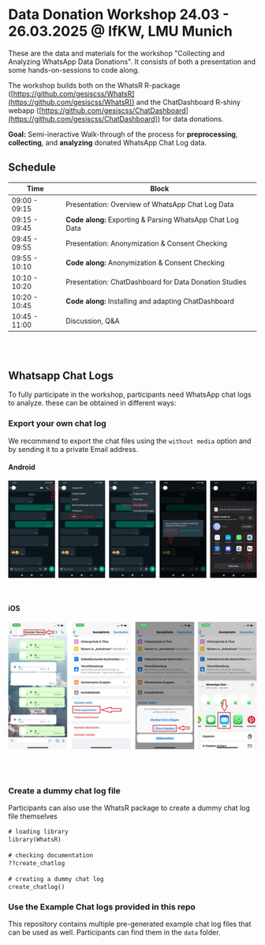 # Data Donation Workshop 24.03 - 26.03.2025 @ IfKW, LMU Munich

These are the data and materials for the workshop "Collecting and Analyzing WhatsApp Data Donations".
It consists of both a presentation and some hands-on-sessions to code along.

The workshop builds both on the WhatsR R-package ([https://github.com/gesiscss/WhatsR](https://github.com/gesiscss/WhatsR)) and the ChatDashboard R-shiny webapp ([https://github.com/gesiscss/ChatDashboard](https://github.com/gesiscss/ChatDashboard)) for data donations.

**Goal:**
Semi-ineractive Walk-through of the process for **preprocessing**, **collecting**, and **analyzing** donated WhatsApp Chat Log data.

## Schedule

| Time             | Block                                                                    |
|------------------|--------------------------------------------------------------------------|
| 09:00 - 09:15    | Presentation: Overview of WhatsApp Chat Log Data                         |
| 09:15 - 09:45    | **Code along:** Exporting & Parsing WhatsApp Chat Log Data               |
| 09:45 - 09:55    | Presentation: Anonymization & Consent Checking                           |
| 09:55 - 10:10    | **Code along:** Anonymization & Consent Checking                         |
| 10:10 - 10:20    | Presentation: ChatDashboard for Data Donation Studies                    |
| 10:20 - 10:45    | **Code along:** Installing and adapting ChatDashboard                    |
| 10:45 - 11:00    | Discussion, Q&A                                                          |

<br><br>

## Whatsapp Chat Logs

To fully participate in the workshop, participants need WhatsApp chat logs to analyze. these can be obtained in different ways:

### Export your own chat log

We recommend to export the chat files using the `without media` option and by sending it to a private Email address.

#### Android

![](./Images/DataExport_Guide_Android.png)

<br>

#### iOS

![](./Images/WhatsApp_DataExport_iOS.png)

<br><br>

### Create a dummy chat log file

Participants can also use the WhatsR package to create a dummy chat log file themselves

```
# loading library
library(WhatsR)

# checking documentation
??create_chatlog

# creating a dummy chat log
create_chatlog()

```

### Use the Example Chat logs provided in this repo

This repository contains multiple pre-generated example chat log files that can be used as well. Participants can find them in the `data` folder.
